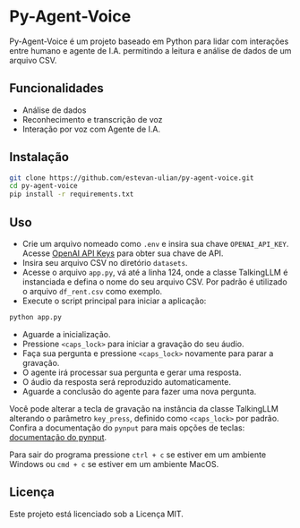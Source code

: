 # Py-Agent-Voice

Py-Agent-Voice é um projeto baseado em Python para lidar com interações entre humano e agente de I.A. permitindo a leitura e análise de dados de um arquivo CSV.

## Funcionalidades

- Análise de dados
- Reconhecimento e transcrição de voz
- Interação por voz com Agente de I.A.

## Instalação

```bash
git clone https://github.com/estevan-ulian/py-agent-voice.git
cd py-agent-voice
pip install -r requirements.txt
```

## Uso
- Crie um arquivo nomeado como `.env` e insira sua chave `OPENAI_API_KEY`. Acesse [OpenAI API Keys](https://platform.openai.com/settings/organization/api-keys) para obter sua chave de API.
- Insira seu arquivo CSV no diretório `datasets`.
- Acesse o arquivo `app.py`, vá até a linha 124, onde a classe TalkingLLM é instanciada e defina o nome do seu arquivo CSV. Por padrão é utilizado o arquivo `df_rent.csv` como exemplo.
- Execute o script principal para iniciar a aplicação:
```bash
python app.py
```
- Aguarde a inicialização.
- Pressione `<caps_lock>` para iniciar a gravação do seu áudio.
- Faça sua pergunta e pressione `<caps_lock>` novamente para parar a gravação.
- O agente irá processar sua pergunta e gerar uma resposta.
- O áudio da resposta será reproduzido automaticamente.
- Aguarde a conclusão do agente para fazer uma nova pergunta.

Você pode alterar a tecla de gravação na instância da classe TalkingLLM alterando o parâmetro `key_press`, definido como `<caps_lock>` por padrão. Confira a documentação do `pynput` para mais opções de teclas: [documentação do pynput](https://pynput.readthedocs.io/en/latest/keyboard.html#pynput.keyboard.Key).

Para sair do programa pressione `ctrl + c` se estiver em um ambiente Windows ou `cmd + c` se estiver em um ambiente MacOS.

## Licença

Este projeto está licenciado sob a Licença MIT.
